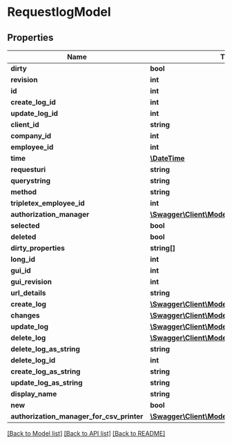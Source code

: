 # RequestlogModel

## Properties
Name | Type | Description | Notes
------------ | ------------- | ------------- | -------------
**dirty** | **bool** |  | [optional] 
**revision** | **int** |  | [optional] 
**id** | **int** |  | [optional] 
**create_log_id** | **int** |  | [optional] 
**update_log_id** | **int** |  | [optional] 
**client_id** | **string** |  | [optional] 
**company_id** | **int** |  | [optional] 
**employee_id** | **int** |  | [optional] 
**time** | [**\DateTime**](\DateTime.md) |  | [optional] 
**requesturi** | **string** |  | [optional] 
**querystring** | **string** |  | [optional] 
**method** | **string** |  | [optional] 
**tripletex_employee_id** | **int** |  | [optional] 
**authorization_manager** | [**\Swagger\Client\Model\AuthorizationManager**](AuthorizationManager.md) |  | [optional] 
**selected** | **bool** |  | [optional] 
**deleted** | **bool** |  | [optional] 
**dirty_properties** | **string[]** |  | [optional] 
**long_id** | **int** |  | [optional] 
**gui_id** | **int** |  | [optional] 
**gui_revision** | **int** |  | [optional] 
**url_details** | **string** |  | [optional] 
**create_log** | [**\Swagger\Client\Model\RequestlogModel**](RequestlogModel.md) |  | [optional] 
**changes** | [**\Swagger\Client\Model\Change[]**](Change.md) |  | [optional] 
**update_log** | [**\Swagger\Client\Model\RequestlogModel**](RequestlogModel.md) |  | [optional] 
**delete_log** | [**\Swagger\Client\Model\RequestlogModel**](RequestlogModel.md) |  | [optional] 
**delete_log_as_string** | **string** |  | [optional] 
**delete_log_id** | **int** |  | [optional] 
**create_log_as_string** | **string** |  | [optional] 
**update_log_as_string** | **string** |  | [optional] 
**display_name** | **string** |  | [optional] 
**new** | **bool** |  | [optional] 
**authorization_manager_for_csv_printer** | [**\Swagger\Client\Model\AuthorizationManager**](AuthorizationManager.md) |  | [optional] 

[[Back to Model list]](../README.md#documentation-for-models) [[Back to API list]](../README.md#documentation-for-api-endpoints) [[Back to README]](../README.md)


